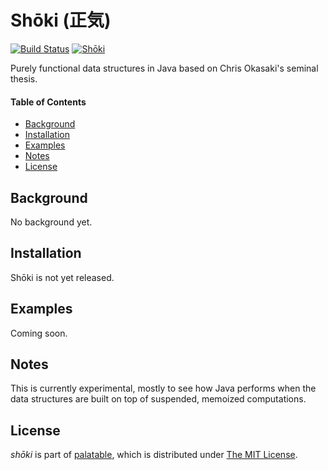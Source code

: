 Shōki (正気)
======
[![Build Status](https://travis-ci.org/palatable/shoki.svg)](https://travis-ci.org/palatable/shoki)
[![Shōki](https://img.shields.io/maven-central/v/com.jnape.palatable/shoki.svg)](http://search.maven.org/#search%7Cga%7C1%7Ccom.jnape.palatable.shoki)

Purely functional data structures in Java based on Chris Okasaki's seminal thesis.

#### Table of Contents

 - [Background](#background)
 - [Installation](#installation)
 - [Examples](#examples)
 - [Notes](#notes) 
 - [License](#license)

<a name="background">Background</a>
----------

No background yet.

<a name="installation">Installation</a>
------------

Shōki is not yet released.

<a name="examples">Examples</a>
------------

Coming soon.

<a name="notes">Notes</a>
-----

This is currently experimental, mostly to see how Java performs when the data structures are built on top of suspended, memoized computations.

<a name="license">License</a>
-------

_shōki_ is part of [palatable](http://www.github.com/palatable), which is distributed under [The MIT License](http://choosealicense.com/licenses/mit/).

